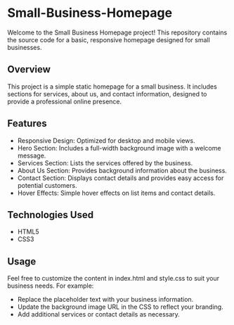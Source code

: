 # Small-Business-Homepage

Welcome to the Small Business Homepage project! This repository contains the source code for a basic, responsive homepage designed for small businesses.

## Overview
This project is a simple static homepage for a small business. It includes sections for services, about us, and contact information, designed to provide a professional online presence.

## Features
- Responsive Design: Optimized for desktop and mobile views.
- Hero Section: Includes a full-width background image with a welcome message.
- Services Section: Lists the services offered by the business.
- About Us Section: Provides background information about the business.
- Contact Section: Displays contact details and provides easy access for potential customers.
- Hover Effects: Simple hover effects on list items and contact details.

## Technologies Used
- HTML5
- CSS3

## Usage
Feel free to customize the content in index.html and style.css to suit your business needs. For example:

- Replace the placeholder text with your business information.
- Update the background image URL in the CSS to reflect your branding.
- Add additional services or contact details as necessary.
